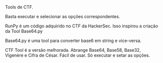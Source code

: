 Tools de CTF. 

Basta executar e selecionar as opções correspondentes.




RunPy é um código adquirido no CTF da HackerSec.
Isso inspirou a criação da Tool Base64.py

Base64.py é uma tool para converter base6 em string e vice-versa.

CTF Tool é a versão melhorada. Abrange Base64, Base58, Base32, Vigenère e Cifra de César.
Fácil de usar. Só executar e setar as opções.
